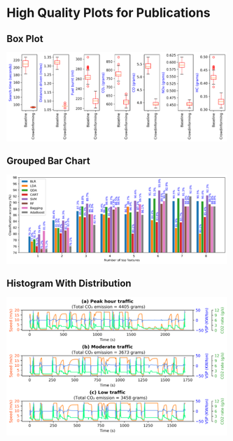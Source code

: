 # High Quality Plots for Publications

## Box Plot
![box plot](images/Box_plot.png)

## Grouped Bar Chart
![grouped chart](images/Grouped_bar_chart.png)

## Histogram With Distribution
![histogram distribution](images/Line_plot_with_multiple_y_axis.png)

